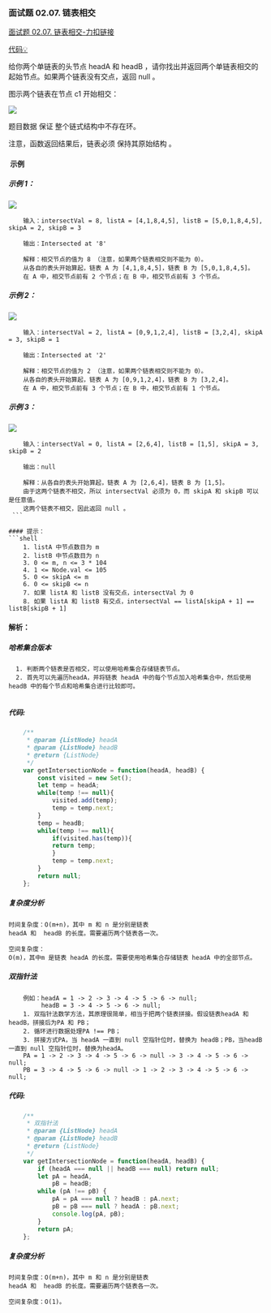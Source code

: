 ### 面试题 02.07. 链表相交
[面试题 02.07. 链表相交-力扣链接](https://leetcode.cn/problems/intersection-of-two-linked-lists-lcci/)

[代码&#x1F4A1;](https://gitee.com/songsshao/niuke-hj/blob/master/leetcode/ListNode/06.链表相交.js)

给你两个单链表的头节点 headA 和 headB ，请你找出并返回两个单链表相交的起始节点。如果两个链表没有交点，返回 null 。

图示两个链表在节点 c1 开始相交：

![](https://assets.leetcode-cn.com/aliyun-lc-upload/uploads/2018/12/14/160_statement.png)

题目数据 保证 整个链式结构中不存在环。

注意，函数返回结果后，链表必须 保持其原始结构 。

####  示例

##### 示例 1：

![](https://assets.leetcode-cn.com/aliyun-lc-upload/uploads/2018/12/14/160_example_1.png)
```shell
    输入：intersectVal = 8, listA = [4,1,8,4,5], listB = [5,0,1,8,4,5], skipA = 2, skipB = 3

    输出：Intersected at '8'

    解释：相交节点的值为 8 （注意，如果两个链表相交则不能为 0）。
    从各自的表头开始算起，链表 A 为 [4,1,8,4,5]，链表 B 为 [5,0,1,8,4,5]。
    在 A 中，相交节点前有 2 个节点；在 B 中，相交节点前有 3 个节点。
```
##### 示例 2：

![](https://assets.leetcode-cn.com/aliyun-lc-upload/uploads/2018/12/14/160_example_2.png)
```shell
    输入：intersectVal = 2, listA = [0,9,1,2,4], listB = [3,2,4], skipA = 3, skipB = 1

    输出：Intersected at '2'

    解释：相交节点的值为 2 （注意，如果两个链表相交则不能为 0）。
    从各自的表头开始算起，链表 A 为 [0,9,1,2,4]，链表 B 为 [3,2,4]。
    在 A 中，相交节点前有 3 个节点；在 B 中，相交节点前有 1 个节点。
```
##### 示例 3：

![](https://assets.leetcode.com/uploads/2018/12/13/160_example_3.png)
```shell
    输入：intersectVal = 0, listA = [2,6,4], listB = [1,5], skipA = 3, skipB = 2
    
    输出：null
    
    解释：从各自的表头开始算起，链表 A 为 [2,6,4]，链表 B 为 [1,5]。
    由于这两个链表不相交，所以 intersectVal 必须为 0，而 skipA 和 skipB 可以是任意值。
    这两个链表不相交，因此返回 null 。
 ```

#### 提示：
```shell
    1. listA 中节点数目为 m
    2. listB 中节点数目为 n
    3. 0 <= m, n <= 3 * 104
    4. 1 <= Node.val <= 105
    5. 0 <= skipA <= m
    6. 0 <= skipB <= n
    7. 如果 listA 和 listB 没有交点，intersectVal 为 0
    8. 如果 listA 和 listB 有交点，intersectVal == listA[skipA + 1] == listB[skipB + 1]
```

#### 解析：

##### 哈希集合版本

```shell
  1. 判断两个链表是否相交，可以使用哈希集合存储链表节点。
  2. 首先可以先遍历headA，并将链表 headA 中的每个节点加入哈希集合中，然后使用 headB 中的每个节点和哈希集合进行比较即可。
  
```

##### 代码:

```javascript
    /**
     * @param {ListNode} headA
     * @param {ListNode} headB
     * @return {ListNode}
     */
    var getIntersectionNode = function(headA, headB) {
        const visited = new Set();
        let temp = headA;
        while(temp !== null){
            visited.add(temp);
            temp = temp.next;
        }
        temp = headB;
        while(temp !== null){
            if(visited.has(temp)){
            return temp;
            }
            temp = temp.next;
        }
        return null;
    };
```
##### 复杂度分析
```shell
时间复杂度：O(m+n)，其中 m 和 n 是分别是链表 
headA 和  headB 的长度。需要遍历两个链表各一次。

空间复杂度：
O(m)，其中m 是链表 headA 的长度。需要使用哈希集合存储链表 headA 中的全部节点。
```

##### 双指针法
```shell
    例如：headA = 1 -> 2 -> 3 -> 4 -> 5 -> 6 -> null;
         headB = 3 -> 4 -> 5 -> 6 -> null;
    1. 双指针法数学方法，其原理很简单，相当于把两个链表拼接。假设链表headA 和 headB，拼接后为PA 和 PB；
    2. 循环进行数据处理PA !== PB；
    3. 拼接方式PA，当 headA 一直到 null 空指针位时，替换为 headB；PB，当headB一直到 null 空指针位时，替换为headA。
    PA = 1 -> 2 -> 3 -> 4 -> 5 -> 6 -> null -> 3 -> 4 -> 5 -> 6 -> null;
    PB = 3 -> 4 -> 5 -> 6 -> null -> 1 -> 2 -> 3 -> 4 -> 5 -> 6 -> null;
```

##### 代码:

```javascript
    /**
     * 双指针法
     * @param {ListNode} headA
     * @param {ListNode} headB
     * @return {ListNode}
     */
    var getIntersectionNode = function(headA, headB) {
        if (headA === null || headB === null) return null;
        let pA = headA,
            pB = headB;
        while (pA !== pB) {
            pA = pA === null ? headB : pA.next;
            pB = pB === null ? headA : pB.next;
            console.log(pA, pB);
        }
        return pA;
    };
```

##### 复杂度分析
```shell
时间复杂度：O(m+n)，其中 m 和 n 是分别是链表 
headA 和  headB 的长度。需要遍历两个链表各一次。

空间复杂度：O(1)。
```